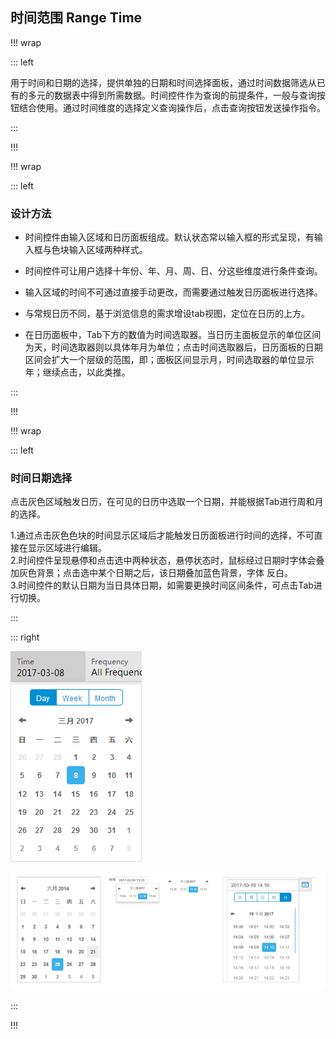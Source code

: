 ## 时间范围 Range Time ##

!!! wrap

::: left

用于时间和日期的选择，提供单独的日期和时间选择面板，通过时间数据筛选从已有的多元的数据表中得到所需数据。时间控件作为查询的前提条件，一般与查询按钮结合使用。通过时间维度的选择定义查询操作后，点击查询按钮发送操作指令。

:::

!!!

!!! wrap

::: left

### 设计方法 ###

- 时间控件由输入区域和日历面板组成。默认状态常以输入框的形式呈现，有输入框与色块输入区域两种样式。

- 时间控件可让用户选择十年份、年、月、周、日、分这些维度进行条件查询。

- 输入区域的时间不可通过直接手动更改，而需要通过触发日历面板进行选择。

- 与常规日历不同，基于浏览信息的需求增设tab视图，定位在日历的上方。

- 在日历面板中，Tab下方的数值为时间选取器。当日历主面板显示的单位区间为天，时间选取器则以具体年月为单位；点击时间选取器后，日历面板的日期区间会扩大一个层级的范围，即；面板区间显示月，时间选取器的单位显示年；继续点击，以此类推。

:::

!!!


!!! wrap

::: left

### 时间日期选择 ###

点击灰色区域触发日历，在可见的日历中选取一个日期，并能根据Tab进行周和月的选择。

1.通过点击灰色色块的时间显示区域后才能触发日历面板进行时间的选择，不可直接在显示区域进行编辑。<br>
2.时间控件呈现悬停和点击选中两种状态，悬停状态时，鼠标经过日期时字体会叠加灰色背景；点击选中某个日期之后，该日期叠加蓝色背景，字体        反白。<br>
3.时间控件的默认日期为当日具体日期，如需要更换时间区间条件，可点击Tab进行切换。<br>

:::

::: right

![](../imgs/组件/时间Time/img_time_1.png)

![](../imgs/组件/时间Time/img_time_2.png)

:::

!!!



